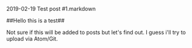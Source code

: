 2019-02-19 Test post #1.markdown

##Hello this is a test##

Not sure if this will be added to posts but let's find out.
I guess i'll try to upload via Atom/Git.
